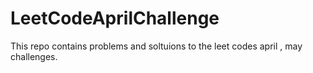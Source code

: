 # LeetCodeAprilChallenge
This repo contains problems and soltuions to the leet codes april , may challenges.
